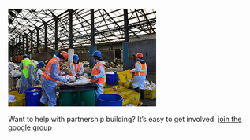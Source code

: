 <!-- ---
layout: post
title: "Project Planning with Community Environmental Services"
author: "Erica Lauer Vose"
tags: "Projects"
--- -->

<a href="http://www.pdx.edu/ces/home"><img class="img-wrap" src="/assets/img/ces.jpg"></a>



<p class="side-note">
  Want to help with partnership building? It’s easy to get involved: <a href="https://groups.google.com/forum/#!forum/code-for-portland">join the google group</a>
</p>